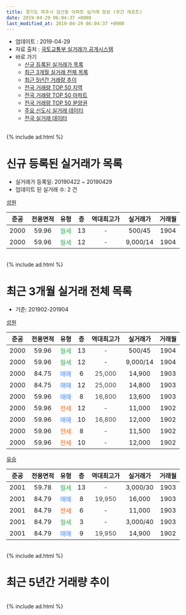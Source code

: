 ```yaml
---
title: 경기도 파주시 검산동 아파트 실거래 정보 (주간 레포트)
date: 2019-04-29 06:04:37 +0900
last_modified_at: 2019-04-29 06:04:37 +0900
---
```


* 업데이트 : 2019-04-29
* 자료 출처 : [국토교통부 실거래가 공개시스템](http://rt.molit.go.kr)
* 바로 가기
    * [신규 등록된 실거래가 목록](#신규-등록된-실거래가-목록)
    * [최근 3개월 실거래 전체 목록](#최근-3개월-실거래-전체-목록)
    * [최근 5년간 거래량 추이](#최근-5년간-거래량-추이)
    * [전국 거래량 TOP 50 지역](https://inasie.github.io/apt-trade-info/최근-3개월-전국에서-가장-거래가-많이-발생한-지역)
    * [전국 거래량 TOP 50 아파트](https://inasie.github.io/apt-trade-info/최근-3개월-전국에서-가장-거래가-많이-발생한-아파트)
    * [전국 거래량 TOP 50 분양권](https://inasie.github.io/apt-trade-info/최근-3개월-전국에서-가장-거래가-많이-발생한-분양권)
    * [주요 신도시 실거래 데이터](https://inasie.github.io/apt-trade-info/주요-신도시)
    * [전국 실거래 데이터](https://inasie.github.io/apt-trade-info/전국)
<br>
{% include ad.html %}
<br>

# 신규 등록된 실거래가 목록
* 실거래가 등록일: 20190422 ~ 20190429
* 업데이트 된 실거래 수: 2 건


[성원](https://search.naver.com/search.naver?query=%EA%B2%BD%EA%B8%B0%EB%8F%84+%ED%8C%8C%EC%A3%BC%EC%8B%9C+%EA%B2%80%EC%82%B0%EB%8F%99+%EC%84%B1%EC%9B%90)

|준공|전용면적|유형|층|역대최고가|실거래가|거래월|
|:---:|:---:|:---:|:---:|:---:|:---:|:---:|
|2000|59.96|<span style="color:#34a853">월세</span>|13|<span style="color:#444444">-</span>|500/45|1904|
|2000|59.96|<span style="color:#34a853">월세</span>|12|<span style="color:#444444">-</span>|9,000/14|1904|


<br>
{% include ad.html %}
<br>

# 최근 3개월 실거래 전체 목록
* 기준: 201902-201904


[성원](https://search.naver.com/search.naver?query=%EA%B2%BD%EA%B8%B0%EB%8F%84+%ED%8C%8C%EC%A3%BC%EC%8B%9C+%EA%B2%80%EC%82%B0%EB%8F%99+%EC%84%B1%EC%9B%90)

|준공|전용면적|유형|층|역대최고가|실거래가|거래월|
|:---:|:---:|:---:|:---:|:---:|:---:|:---:|
|2000|59.96|<span style="color:#34a853">월세</span>|13|<span style="color:#444444">-</span>|500/45|1904|
|2000|59.96|<span style="color:#34a853">월세</span>|12|<span style="color:#444444">-</span>|9,000/14|1904|
|2000|84.75|<span style="color:#4285f3">매매</span>|6|<span style="color:#444444">25,000</span>|14,900|1903|
|2000|84.75|<span style="color:#4285f3">매매</span>|12|<span style="color:#444444">25,000</span>|14,800|1903|
|2000|59.96|<span style="color:#4285f3">매매</span>|8|<span style="color:#444444">16,800</span>|13,600|1903|
|2000|59.96|<span style="color:#ff5a00">전세</span>|12|<span style="color:#444444">-</span>|11,000|1902|
|2000|59.96|<span style="color:#4285f3">매매</span>|10|<span style="color:#444444">16,800</span>|12,000|1902|
|2000|59.96|<span style="color:#ff5a00">전세</span>|8|<span style="color:#444444">-</span>|11,500|1902|
|2000|59.96|<span style="color:#ff5a00">전세</span>|10|<span style="color:#444444">-</span>|12,000|1902|

[유승](https://search.naver.com/search.naver?query=%EA%B2%BD%EA%B8%B0%EB%8F%84+%ED%8C%8C%EC%A3%BC%EC%8B%9C+%EA%B2%80%EC%82%B0%EB%8F%99+%EC%9C%A0%EC%8A%B9)

|준공|전용면적|유형|층|역대최고가|실거래가|거래월|
|:---:|:---:|:---:|:---:|:---:|:---:|:---:|
|2001|59.78|<span style="color:#34a853">월세</span>|13|<span style="color:#444444">-</span>|3,000/30|1903|
|2001|84.79|<span style="color:#4285f3">매매</span>|8|<span style="color:#444444">19,950</span>|16,000|1903|
|2001|84.79|<span style="color:#ff5a00">전세</span>|6|<span style="color:#444444">-</span>|11,000|1903|
|2001|84.79|<span style="color:#34a853">월세</span>|3|<span style="color:#444444">-</span>|3,000/40|1903|
|2001|84.79|<span style="color:#4285f3">매매</span>|9|<span style="color:#444444">19,950</span>|14,900|1902|


<br>
{% include ad.html %}
<br>

# 최근 5년간 거래량 추이


<div style="width:100%;">
    <canvas id="deal_progress" height="200"></canvas>
</div>

<script>
new Chart(document.getElementById("deal_progress"), {
    type: 'line',
    data: {
        labels: ['201404','201405','201406','201407','201408','201409','201410','201411','201412','201501','201502','201503','201504','201505','201506','201507','201508','201509','201510','201511','201512','201601','201602','201603','201604','201605','201606','201607','201608','201609','201610','201611','201612','201701','201702','201703','201704','201705','201706','201707','201708','201709','201710','201711','201712','201801','201802','201803','201804','201805','201806','201807','201808','201809','201810','201811','201812','201901','201902','201903','201904'],
        datasets: [{
            label: '매매',
            pointRadius: 1,
            data: [7, 7, 6, 9, 13, 4, 12, 11, 4, 7, 7, 10, 17, 18, 16, 16, 15, 14, 9, 8, 11, 10, 13, 9, 14, 6, 15, 13, 18, 16, 15, 12, 4, 1, 10, 11, 9, 22, 10, 15, 6, 6, 0, 4, 3, 1, 3, 1, 7, 3, 6, 5, 1, 4, 4, 2, 3, 2, 2, 4, 0],
            borderColor: "rgba(255, 201, 14, 1)",
            backgroundColor: "rgba(255, 201, 14, 0.5)",
            fill: false,
            lineTension: 0
        },{
            label: '전월세',
            pointRadius: 1,
            data: [5, 6, 9, 8, 8, 8, 7, 5, 5, 7, 6, 8, 11, 11, 6, 7, 6, 8, 9, 1, 4, 7, 5, 10, 13, 3, 10, 1, 9, 5, 10, 4, 5, 7, 8, 6, 3, 11, 3, 4, 9, 8, 7, 0, 5, 4, 2, 11, 3, 8, 1, 5, 5, 7, 6, 0, 0, 4, 3, 3, 2],
            borderColor: "rgba(0, 141, 185, 1)",
            backgroundColor: "rgba(0, 141, 185, 0.5)",
            fill: false,
            lineTension: 0
        }
        ]
    },
    options: {
        responsive: true,
        title: {
            display: false
        },
        tooltips: {
            mode: 'index',
            intersect: false
        },
        hover: {
            mode: 'nearest',
            intersect: true
        },
        scales: {
            xAxes: [{
                display: true,
                scaleLabel: {
                    display: true,
                    labelString: '년/월'
                }
            }],
            yAxes: [{
                display: true,
                ticks: {
                    suggestedMin: 0,
                },
                scaleLabel: {
                    display: true,
                    labelString: '실거래 수'
                }
            }]
        }
    }
});

</script>


<br>
{% include ad.html %}
<br>


